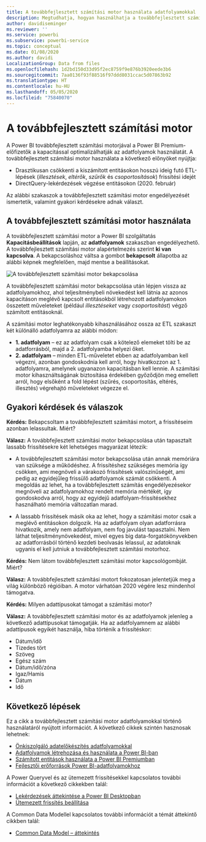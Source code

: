 ```yaml
---
title: A továbbfejlesztett számítási motor használata adatfolyamokkal
description: Megtudhatja, hogyan használhatja a továbbfejlesztett számítási motort adatfolyamokkal a Power BI Premiumban
author: davidiseminger
ms.reviewer: ''
ms.service: powerbi
ms.subservice: powerbi-service
ms.topic: conceptual
ms.date: 01/08/2020
ms.author: davidi
LocalizationGroup: Data from files
ms.openlocfilehash: 1d2bd150d33d95f2ec8759f9e876b3920eede3b6
ms.sourcegitcommit: 7aa0136f93f88516f97ddd8031ccac5d07863b92
ms.translationtype: HT
ms.contentlocale: hu-HU
ms.lasthandoff: 05/05/2020
ms.locfileid: "75840070"
---
```

# <a name="the-enhanced-compute-engine"></a>A továbbfejlesztett számítási motor

A Power BI továbbfejlesztett számítási motorjával a Power BI Premium-előfizetők a kapacitással optimalizálhatják az adatfolyamok használatát. A továbbfejlesztett számítási motor használata a következő előnyöket nyújtja:

* Drasztikusan csökkenti a kiszámított entitásokon hosszú ideig futó ETL-lépések (*illesztések*, *eltérők*, *szűrők* és *csoportosítások*) frissítési idejét
* DirectQuery-lekérdezések végzése entitásokon (2020. február)

Az alábbi szakaszok a továbbfejlesztett számítási motor engedélyezését ismertetik, valamint gyakori kérdésekre adnak választ.


## <a name="using-the-enhanced-compute-engine"></a>A továbbfejlesztett számítási motor használata

A továbbfejlesztett számítási motor a Power BI szolgáltatás **Kapacitásbeállítások** lapján, az **adatfolyamok** szakaszban engedélyezhető. A továbbfejlesztett számítási motor alapértelmezés szerint **ki van kapcsolva**. A bekapcsoláshoz váltsa a gombot **bekapcsolt** állapotba az alábbi képnek megfelelően, majd mentse a beállításokat. 

![A továbbfejlesztett számítási motor bekapcsolása](media/service-dataflows-enhanced-compute-engine/enhanced-compute-engine-01.png)

A továbbfejlesztett számítási motor bekapcsolása után lépjen vissza az adatfolyamokhoz, ahol teljesítménybeli növekedést kell látnia az azonos kapacitáson meglévő kapcsolt entitásokból létrehozott adatfolyamokon összetett műveleteket (például *illesztéseket* vagy *csoportosítást*) végző számított entitásoknál. 

A számítási motor leghatékonyabb kihasználásához ossza az ETL szakaszt két különálló adatfolyamra az alábbi módon:

* **1. adatfolyam** – ez az adatfolyam csak a kötelező elemeket tölti be az adatforrásból, majd a 2. adatfolyamba helyezi őket.
* **2. adatfolyam** – minden ETL-műveletet ebben az adatfolyamban kell végezni, azonban gondoskodnia kell arról, hogy hivatkozzon az 1. adatfolyamra, amelynek ugyanazon kapacitásban kell lennie. A számítási motor kihasználtságának biztosítása érdekében győződjön meg emellett arról, hogy elsőként a fold lépést (szűrés, csoportosítás, eltérés, illesztés) végrehajtó műveleteket végezze el.

## <a name="common-questions-and-answers"></a>Gyakori kérdések és válaszok

**Kérdés:** Bekapcsoltam a továbbfejlesztett számítási motort, a frissítéseim azonban lelassultak. Miért?

**Válasz:** A továbbfejlesztett számítási motor bekapcsolása után tapasztalt lassabb frissítésekre két lehetséges magyarázat létezik:

 - A továbbfejlesztett számítási motor bekapcsolása után annak memóriára van szüksége a működéshez. A frissítéshez szükséges memória így csökken, ami megnöveli a várakozó frissítések valószínűségét, ami pedig az egyidejűleg frissülő adatfolyamok számát csökkenti. A megoldás az lehet, ha a továbbfejlesztett számítás engedélyezésekor megnöveli az adatfolyamokhoz rendelt memória mértékét, így gondoskodva arról, hogy az egyidejű adatfolyam-frissítésekhez használható memória változatlan marad.

 - A lassabb frissítések másik oka az lehet, hogy a számítási motor csak a meglévő entitásokon dolgozik. Ha az adatfolyam olyan adatforrásra hivatkozik, amely nem adatfolyam, nem fog javulást tapasztalni. Nem láthat teljesítménynövekedést, mivel egyes big data-forgatókönyvekben az adatforrásból történő kezdeti beolvasás lelassul, az adatoknak ugyanis el kell jutniuk a továbbfejlesztett számítási motorhoz.  

**Kérdés:** Nem látom továbbfejlesztett számítási motor kapcsológombját. Miért?

**Válasz:** A továbbfejlesztett számítási motort fokozatosan jelentetjük meg a világ különböző régióiban. A motor várhatóan 2020 végére lesz mindenhol támogatva.

**Kérdés:** Milyen adattípusokat támogat a számítási motor?

**Válasz:** A továbbfejlesztett számítási motor és az adatfolyamok jelenleg a következő adattípusokat támogatják. Ha az adatfolyamnem az alábbi adattípusok egyikét használja, hiba történik a frissítéskor:

* Dátum/idő
* Tizedes tört
* Szöveg
* Egész szám
* Dátum/idő/zóna
* Igaz/Hamis
* Dátum
* Idő

## <a name="next-steps"></a>Következő lépések

Ez a cikk a továbbfejlesztett számítási motor adatfolyamokkal történő használatáról nyújtott információt. A következő cikkek szintén hasznosak lehetnek:

* [Önkiszolgáló adatelőkészítés adatfolyamokkal](service-dataflows-overview.md)
* [Adatfolyamok létrehozása és használata a Power BI-ban](service-dataflows-create-use.md)
* [Számított entitások használata a Power BI Premiumban](service-dataflows-computed-entities-premium.md)
* [Fejlesztői erőforrások Power BI-adatfolyamokhoz](service-dataflows-developer-resources.md)

A Power Queryvel és az ütemezett frissítésekkel kapcsolatos további információt a következő cikkekben talál:
* [Lekérdezések áttekintése a Power BI Desktopban](desktop-query-overview.md)
* [Ütemezett frissítés beállítása](refresh-scheduled-refresh.md)

A Common Data Modellel kapcsolatos további információt a témát áttekintő cikkben talál:
* [Common Data Model – áttekintés](https://docs.microsoft.com/powerapps/common-data-model/overview)

